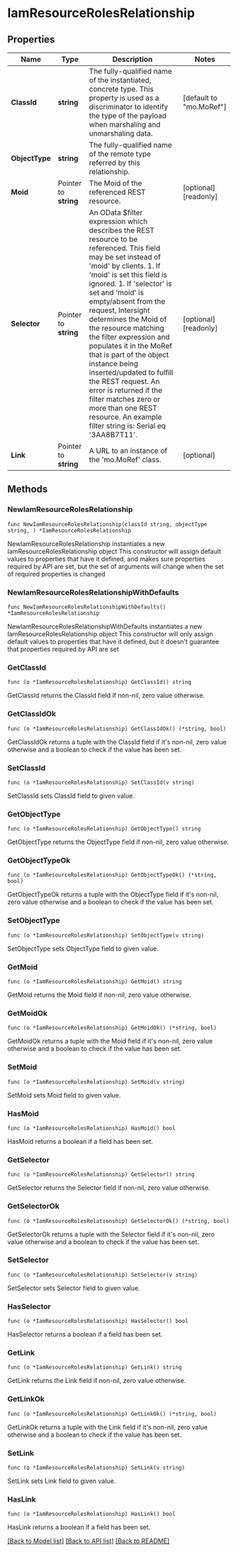 # IamResourceRolesRelationship

## Properties

Name | Type | Description | Notes
------------ | ------------- | ------------- | -------------
**ClassId** | **string** | The fully-qualified name of the instantiated, concrete type. This property is used as a discriminator to identify the type of the payload when marshaling and unmarshaling data. | [default to "mo.MoRef"]
**ObjectType** | **string** | The fully-qualified name of the remote type referred by this relationship. | 
**Moid** | Pointer to **string** | The Moid of the referenced REST resource. | [optional] [readonly] 
**Selector** | Pointer to **string** | An OData $filter expression which describes the REST resource to be referenced. This field may be set instead of &#39;moid&#39; by clients. 1. If &#39;moid&#39; is set this field is ignored. 1. If &#39;selector&#39; is set and &#39;moid&#39; is empty/absent from the request, Intersight determines the Moid of the resource matching the filter expression and populates it in the MoRef that is part of the object instance being inserted/updated to fulfill the REST request. An error is returned if the filter matches zero or more than one REST resource. An example filter string is: Serial eq &#39;3AA8B7T11&#39;. | [optional] [readonly] 
**Link** | Pointer to **string** | A URL to an instance of the &#39;mo.MoRef&#39; class. | [optional] 

## Methods

### NewIamResourceRolesRelationship

`func NewIamResourceRolesRelationship(classId string, objectType string, ) *IamResourceRolesRelationship`

NewIamResourceRolesRelationship instantiates a new IamResourceRolesRelationship object
This constructor will assign default values to properties that have it defined,
and makes sure properties required by API are set, but the set of arguments
will change when the set of required properties is changed

### NewIamResourceRolesRelationshipWithDefaults

`func NewIamResourceRolesRelationshipWithDefaults() *IamResourceRolesRelationship`

NewIamResourceRolesRelationshipWithDefaults instantiates a new IamResourceRolesRelationship object
This constructor will only assign default values to properties that have it defined,
but it doesn't guarantee that properties required by API are set

### GetClassId

`func (o *IamResourceRolesRelationship) GetClassId() string`

GetClassId returns the ClassId field if non-nil, zero value otherwise.

### GetClassIdOk

`func (o *IamResourceRolesRelationship) GetClassIdOk() (*string, bool)`

GetClassIdOk returns a tuple with the ClassId field if it's non-nil, zero value otherwise
and a boolean to check if the value has been set.

### SetClassId

`func (o *IamResourceRolesRelationship) SetClassId(v string)`

SetClassId sets ClassId field to given value.


### GetObjectType

`func (o *IamResourceRolesRelationship) GetObjectType() string`

GetObjectType returns the ObjectType field if non-nil, zero value otherwise.

### GetObjectTypeOk

`func (o *IamResourceRolesRelationship) GetObjectTypeOk() (*string, bool)`

GetObjectTypeOk returns a tuple with the ObjectType field if it's non-nil, zero value otherwise
and a boolean to check if the value has been set.

### SetObjectType

`func (o *IamResourceRolesRelationship) SetObjectType(v string)`

SetObjectType sets ObjectType field to given value.


### GetMoid

`func (o *IamResourceRolesRelationship) GetMoid() string`

GetMoid returns the Moid field if non-nil, zero value otherwise.

### GetMoidOk

`func (o *IamResourceRolesRelationship) GetMoidOk() (*string, bool)`

GetMoidOk returns a tuple with the Moid field if it's non-nil, zero value otherwise
and a boolean to check if the value has been set.

### SetMoid

`func (o *IamResourceRolesRelationship) SetMoid(v string)`

SetMoid sets Moid field to given value.

### HasMoid

`func (o *IamResourceRolesRelationship) HasMoid() bool`

HasMoid returns a boolean if a field has been set.

### GetSelector

`func (o *IamResourceRolesRelationship) GetSelector() string`

GetSelector returns the Selector field if non-nil, zero value otherwise.

### GetSelectorOk

`func (o *IamResourceRolesRelationship) GetSelectorOk() (*string, bool)`

GetSelectorOk returns a tuple with the Selector field if it's non-nil, zero value otherwise
and a boolean to check if the value has been set.

### SetSelector

`func (o *IamResourceRolesRelationship) SetSelector(v string)`

SetSelector sets Selector field to given value.

### HasSelector

`func (o *IamResourceRolesRelationship) HasSelector() bool`

HasSelector returns a boolean if a field has been set.

### GetLink

`func (o *IamResourceRolesRelationship) GetLink() string`

GetLink returns the Link field if non-nil, zero value otherwise.

### GetLinkOk

`func (o *IamResourceRolesRelationship) GetLinkOk() (*string, bool)`

GetLinkOk returns a tuple with the Link field if it's non-nil, zero value otherwise
and a boolean to check if the value has been set.

### SetLink

`func (o *IamResourceRolesRelationship) SetLink(v string)`

SetLink sets Link field to given value.

### HasLink

`func (o *IamResourceRolesRelationship) HasLink() bool`

HasLink returns a boolean if a field has been set.


[[Back to Model list]](../README.md#documentation-for-models) [[Back to API list]](../README.md#documentation-for-api-endpoints) [[Back to README]](../README.md)


